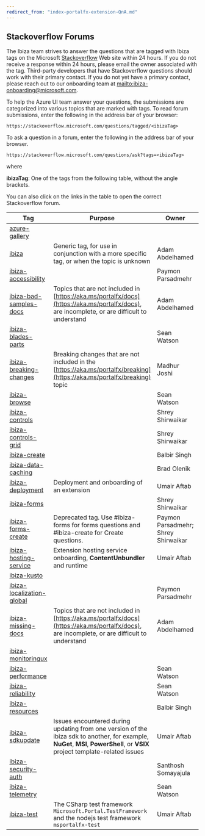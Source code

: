 ```yaml
---
redirect_from: "index-portalfx-extension-QnA.md"
---   
```


## Stackoverflow Forums

The Ibiza team strives to answer the questions that are tagged with Ibiza tags on the Microsoft [Stackoverflow](https://stackoverflow.microsoft.com) Web site within 24 hours. If you do not receive a response within 24 hours, please email the owner associated with the tag. Third-party developers that have Stackoverflow questions should work with their primary contact.  If you do not yet have a primary contact, please reach out to our onboarding team at [mailto:ibiza-onboarding@microsoft.com](mailto:ibiza-onboarding@microsoft.com).

To help the Azure UI team answer your questions, the submissions are categorized into various topics that are marked with tags. 
To read forum submissions, enter the following in the address bar of your browser:

```https://stackoverflow.microsoft.com/questions/tagged/<ibizaTag>```

To ask a question in a forum, enter the following in the address bar of your browser.

```https://stackoverflow.microsoft.com/questions/ask?tags=<ibizaTag>```

where
 
**ibizaTag**:  One of the tags from the following table, without the angle brackets.

You can also click on the links in the table to open the correct Stackoverflow forum.
<!--TODO: Determine whether the following UserVoice categories also have Stackoverflow support. 
ibiza-notifications
ibiza-quotas
ibiza-samples-docs
-->

| Tag        | Purpose | Owner               | Contact |
| ---------- | ------- | ------------------- | ------- |
| [azure-gallery](https://stackoverflow.microsoft.com/questions/tagged/azure-gallery)                   |     |                | |
| [ibiza](https://stackoverflow.microsoft.com/questions/tagged/ibiza)                                   | Generic tag, for use in conjunction with a more specific tag, or when the topic is unknown                                                  | Adam Abdelhamed         | |
| [ibiza-accessibility](https://stackoverflow.microsoft.com/questions/tagged/ibiza-accessibility)       | | Paymon Parsadmehr   | <a href="mailto:ibiza-accessibility@microsoft.com?subject=Stackoverflow: Accessibility">mailto:ibiza-accessibility@microsoft.com </a>| 
| [ibiza-bad-samples-docs](https://stackoverflow.microsoft.com/questions/tagged/ibiza-bad-samples-docs) | Topics that are not included in [https://aka.ms/portalfx/docs](https://aka.ms/portalfx/docs), are incomplete, or are difficult to understand  |  Adam Abdelhamed  | |
| [ibiza-blades-parts](https://stackoverflow.microsoft.com/questions/tagged/ibiza-blades-parts)         | | Sean Watson         | |
| [ibiza-breaking-changes](https://stackoverflow.microsoft.com/questions/tagged/ibiza-breaking-changes) | Breaking changes that are not included in the [https://aka.ms/portalfx/breaking](https://aka.ms/portalfx/breaking) topic              | Madhur Joshi          | |
| [ibiza-browse](https://stackoverflow.microsoft.com/questions/tagged/ibiza-browse)                     | | Sean Watson         | |
| [ibiza-controls](https://stackoverflow.microsoft.com/questions/tagged/ibiza-controls)                 | | Shrey Shirwaikar    | |
| [ibiza-controls-grid](https://stackoverflow.microsoft.com/questions/tagged/ibiza-controls-grid)       | | Shrey Shirwaikar    | |
| [ibiza-create](https://stackoverflow.microsoft.com/questions/tagged/ibiza-create)                     | | Balbir Singh        | |
| [ibiza-data-caching](https://stackoverflow.microsoft.com/questions/tagged/ibiza-data-caching)         | | Brad Olenik           | |
| [ibiza-deployment](https://stackoverflow.microsoft.com/questions/tagged/ibiza-deployment)             | Deployment and onboarding of an extension  | Umair Aftab         | |
| [ibiza-forms](https://stackoverflow.microsoft.com/questions/tagged/ibiza-forms)                       | | Shrey Shirwaikar    | |
| [ibiza-forms-create]()         | Deprecated tag.  Use #ibiza-forms for forms questions and #ibiza-create for Create questions. | Paymon Parsadmehr; Shrey Shirwaikar | |
| [ibiza-hosting-service](https://stackoverflow.microsoft.com/questions/tagged/ibiza-hosting-service)   | Extension hosting service onboarding, **ContentUnbundler** and runtime   | Umair Aftab         | |
| [ibiza-kusto](https://stackoverflow.microsoft.com/questions/tagged/ibiza-kusto)                       | | |
| [ibiza-localization-global](https://stackoverflow.microsoft.com/questions/tagged/ibiza-localization-global)  |  | Paymon Parsadmehr   | |
| [ibiza-missing-docs](https://stackoverflow.microsoft.com/questions/tagged/ibiza-missing-docs)         | Topics that are not included in [https://aka.ms/portalfx/docs](https://aka.ms/portalfx/docs), are incomplete, or are difficult to understand  | Adam  Abdelhamed            | |
| [ibiza-monitoringux](https://stackoverflow.microsoft.com/questions/tagged/ibiza-monitoringux)         | |                     | |
| [ibiza-performance](https://stackoverflow.microsoft.com/questions/tagged/ibiza-performance)           | | Sean Watson         | |
| [ibiza-reliability](https://stackoverflow.microsoft.com/questions/tagged/ibiza-reliability)           | | Sean Watson         | |
| [ibiza-resources](https://stackoverflow.microsoft.com/questions/tagged/ibiza-resources)               | | Balbir Singh        | |
| [ibiza-sdkupdate](https://stackoverflow.microsoft.com/questions/tagged/ibiza-sdkupdate)               | Issues encountered during updating from one version of the ibiza sdk to another, for example,  **NuGet**, **MSI**, **PowerShell**, or **VSIX** project template-related issues   | Umair Aftab         | |
| [ibiza-security-auth](https://stackoverflow.microsoft.com/questions/tagged/ibiza-security-auth)       | | Santhosh Somayajula | |
| [ibiza-telemetry](https://stackoverflow.microsoft.com/questions/tagged/ibiza-telemetry)               | | Sean Watson         | |
| [ibiza-test](https://stackoverflow.microsoft.com/questions/tagged/ibiza-test)                         | The CSharp test framework `Microsoft.Portal.TestFramework` and the nodejs test framework `msportalfx-test`                        | Umair Aftab              | |
